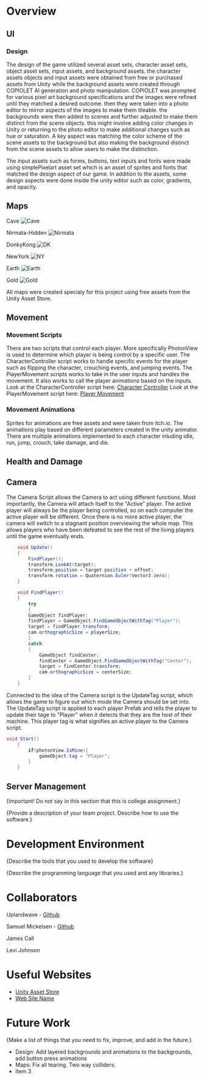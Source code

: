 # Overview

## UI

### Design

The design of the game utilized several asset sets, character asset sets, object asset sets, input assets, and background assets. the character assets objects and input assets were obtained from free or purchased assets from Unity while the background assets were created through COPIOLET AI generation and photo manipulation. COPIOLET was prompted for various pixel art background specifications and the images were refined until they matched a desired outcome. then they were taken into a photo editor to mirror aspects of the images to make them tileable. the backgrounds were then added to scenes and further adjusted to make them distinct from the scene objects. this might involve adding color changes in Unity or returning to the photo editor to make additional changes such as hue or saturation. A key aspect was matching the color scheme of the scene assets to the background but also making the background distinct from the scene assets to allow users to make the distinction.

The input assets such as forms, buttons, text inputs and fonts were made using simplePixelart asset set which is an asset of sprites and fonts that matched the design aspect of our game. In addition to the assets, some design aspects were done inside the unity editor such as color, gradients, and opacity.

## Maps

Cave
![Cave](./images/Cave.png)

Nirmata-Hidden
![Nirmata](./images/Nirmata.png)

DonkyKong
![DK](./images/DK.png)

NewYork
![NY](./images/NewYork.png)

Earth
![Earth](./images/Earth.png)

Gold
![Gold](./images/Gold.png)

All maps were created specialy for this project using free assets from the Unity Asset Store.

## Movement

### Movement Scripts

There are two scripts that control each player. More specifically PhotonView is used to determine which player is being control by a specific user. The CharacterController script works to handle specific events for the player such as flipping the character, crouching events, and jumping events. The PlayerMovement scripts works to take in the user inputs and handles the movement. It also works to call the player animations based on the inputs.
Look at the CharacterController script here: [Character Controller](Nirmata-Mahasura/Assets/Scripts/PlayerScripts/CharacterController2D.cs)
Look at the PlayerMovement script here:
[Player Movement](Nirmata-Mahasura/Assets/Scripts/PlayerScripts/PlayerMovement.cs)

### Movement Animations

Sprites for animations are free assets and were taken from itch.io. The animations play based on different parameters created in the unity animator. There are multiple animations implemented to each character inluding idle, run, jump, crouch, take damage, and die.

## Health and Damage

## Camera

The Camera Script allows the Camera to act using different functions. Most importantly, the Camera will attach itself to the "Active" player. The active player will always be the player being controlled, so on each computer the active player will be different. Once there is no more active player, the camera will switch to a stagnant position overviewing the whole map. This allows players who have been defeated to see the rest of the living players until the game eventually ends.

```C#
    void Update()
    {
        FindPlayer();
        transform.LookAt(target);
        transform.position = target.position + offset;
        transform.rotation = Quaternion.Euler(Vector3.zero);
    }

    void FindPlayer()
    {
        try
        {
        GameObject findPlayer;
        findPlayer = GameObject.FindGameObjectWithTag("Player");
        target = findPlayer.transform;
        cam.orthographicSize = playerSize;
        }
        catch
        {
            GameObject findCenter;
            findCenter = GameObject.FindGameObjectWithTag("Center");
            target = findCenter.transform;
            cam.orthographicSize = centerSize;
        }
    }

```

Connected to the idea of the Camera script is the UpdateTag script, which allows the game to figure out which mode the Camera should be set into. The UpdateTag script is applied to each player Prefab and tells the player to update their tage to "Player" when it detects that they are the host of their machine. This player tag is what signifies an active player to the Camera script.

```C#
void Start()
    {
        if(photonView.IsMine){
            gameObject.tag = "Player";
        }
    }
```

## Server Management

{Important! Do not say in this section that this is college assignment.}

{Provide a description of your team project. Describe how to use the software.}

# Development Environment

{Describe the tools that you used to develop the software}

{Describe the programming language that you used and any libraries.}

# Collaborators

Uplandwave - [Github](https://github.com/uplandwave)

Samuel Mickelsen - [Github](https://github.com/Sammickelsen)

James Call

Levi Johnson

# Useful Websites

- [Unity Asset Store](https://assetstore.unity.com/)
- [Web Site Name](http://url.link.goes.here)

# Future Work

{Make a list of things that you need to fix, improve, and add in the future.}

- Design: Add layered backgrounds and animations to the backgrounds, add button press animations
- Maps: Fix all tearing. Two way colliders.
- Item 3
